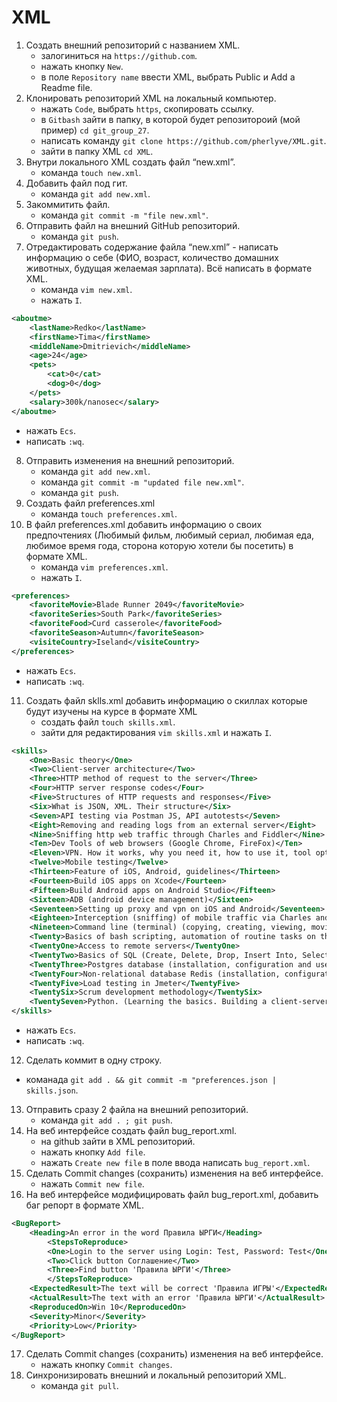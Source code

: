 # XML

1. Создать внешний репозиторий c названием XML.
    * залогиниться на `https://github.com`.
    * нажать кнопку `New`.
    * в поле `Repository name` ввести XML, выбрать Public и Add a Readme file.
2. Клонировать репозиторий XML на локальный компьютер.
    * нажать `Code`, выбрать `https`, скопировать ссылку.
    * в `Gitbash` зайти в папку, в которой будет репозитороий (мой пример) `cd git_group_27`.
    * написать команду `git clone https://github.com/pherlyve/XML.git`.
    * зайти в папку XML `cd XML`.
3. Внутри локального XML создать файл “new.xml”.
    * команда `touch new.xml`.
4. Добавить файл под гит.
    * команда `git add new.xml`.
5. Закоммитить файл.
    * команда `git commit -m "file new.xml"`.
6. Отправить файл на внешний GitHub репозиторий.
    * команда `git push`.
7. Отредактировать содержание файла “new.xml” - написать информацию о себе (ФИО, возраст, количество домашних животных, будущая желаемая зарплата). Всё написать в формате XML.
    * команда `vim new.xml`.
    * нажать `I`.
```xml
<aboutme>
	<lastName>Redko</lastName>
	<firstName>Tima</firstName>
	<middleName>Dmitrievich</middleName>
	<age>24</age>
	<pets>
		<cat>0</cat>
		<dog>0</dog>
	</pets>
	<salary>300k/nanosec</salary>
</aboutme>
```
   * нажать `Ecs`.
   * написать `:wq`.
8. Отправить изменения на внешний репозиторий.
    * команда `git add new.xml`.
    * команда `git commit -m "updated file new.xml"`.
    * команда `git push`.
9. Создать файл preferences.xml
    * команда `touch preferences.xml`.
10. В файл preferences.xml добавить информацию о своих предпочтениях (Любимый фильм, любимый сериал, любимая еда, любимое время года, сторона которую хотели бы посетить) в формате XML.
    * команда `vim preferences.xml`.
    * нажать `I`.
```xml
<preferences>
	<favoriteMovie>Blade Runner 2049</favoriteMovie>
	<favoriteSeries>South Park</favoriteSeries>
	<favoriteFood>Curd casserole</favoriteFood>
	<favoriteSeason>Autumn</favoriteSeason>
	<visiteCountry>Iseland</visiteCountry>
</preferences>
```
   * нажать `Ecs`.
   * написать `:wq`.
11. Создать файл sklls.xml добавить информацию о скиллах которые будут изучены на курсе в формате XML
    * создать файл `touch skills.xml`.
    * зайти для редактирования `vim skills.xml` и нажать `I`.
```xml
<skills>
	<One>Basic theory</One>
	<Two>Client-server architecture</Two>
	<Three>HTTP method of request to the server</Three>
	<Four>HTTP server response codes</Four>
	<Five>Structures of HTTP requests and responses</Five>
	<Six>What is JSON, XML. Their structure</Six>
	<Seven>API testing via Postman JS, API autotests</Seven>
	<Eight>Removing and reading logs from an external server</Eight>
	<Nine>Sniffing http web traffic through Charles and Fiddler</Nine>
	<Ten>Dev Tools of web browsers (Google Chrome, FireFox)</Ten>
	<Eleven>VPN. How it works, why you need it, how to use it, tool options</Eleven>
	<Twelve>Mobile testing</Twelve>
	<Thirteen>Feature of iOS, Android, guidelines</Thirteen>
	<Fourteen>Build iOS apps on Xcode</Fourteen>
	<Fifteen>Build Android apps on Android Studio</Fifteen>
	<Sixteen>ADB (android device management)</Sixteen>
	<Seventeen>Setting up proxy and vpn on iOS and Android</Seventeen>
	<Eighteen>Interception (sniffing) of mobile traffic via Charles and Fiddler on iOS and Android</Eighteen>
	<Nineteen>Command line (terminal) (copying, creating, viewing, moving files on servers without a graphical interface)</Nineteen>
	<Twenty>Basics of bash scripting, automation of routine tasks on the server</Twenty>
	<TwentyOne>Access to remote servers</TwentyOne>
	<TwentyTwo>Basics of SQL (Create, Delete, Drop, Insert Into, Select, From, Where, Join)</TwentyTwo>
	<TwentyThree>Postgres database (installation, configuration and use)</TwentyThree>
	<TwentyFour>Non-relational database Redis (installation, configuration and use)</TwentyFour>
	<TwentyFive>Load testing in Jmeter</TwentyFive>
	<TwentySix>Scrum development methodology</TwentySix>
	<TwentySeven>Python. (Learning the basics. Building a client-server application)</TwentySeven>
</skills>
```
   * нажать `Ecs`.
   * написать `:wq`.
12. Сделать коммит в одну строку.
   * команада `git add . && git commit -m "preferences.json | skills.json`.
13. Отправить сразу 2 файла на внешний репозиторий.
    * команда `git add . ; git push`.
14. На веб интерфейсе создать файл bug_report.xml.
    * на github зайти в XML репозиторий.
    * нажать кнопку `Add file`.
    * нажать `Create new file` в поле ввода написать `bug_report.xml`.
15. Сделать Commit changes (сохранить) изменения на веб интерфейсе.
    * нажать `Commit new file`.
16. На веб интерфейсе модифицировать файл bug_report.xml, добавить баг репорт в формате XML.
```xml
<BugReport>
	<Heading>An error in the word Правила ЫРГИ</Heading>
        <StepsToReproduce>
        <One>Login to the server using Login: Test, Password: Test</One>
        <Two>Click button Соглашение</Two>
        <Three>Find button 'Правила ЫРГИ'</Three>
        </StepsToReproduce>
  	<ExpectedResult>The text will be correct 'Правила ИГРЫ'</ExpectedResult>
  	<ActualResult>The text with an error 'Правила ЫРГИ'</ActualResult>
  	<ReproducedOn>Win 10</ReproducedOn>
  	<Severity>Minor</Severity>
  	<Priority>Low</Priority>
</BugReport>
```
17. Сделать Commit changes (сохранить) изменения на веб интерфейсе.
    * нажать кнопку `Commit changes`.
18. Синхронизировать внешний и локальный репозиторий XML.
    * команда `git pull`.
